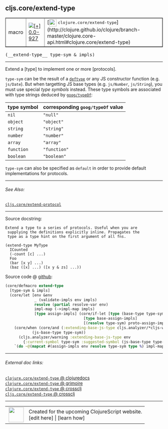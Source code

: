 ## cljs.core/extend-type



 <table border="1">
<tr>
<td>macro</td>
<td><a href="https://github.com/cljsinfo/cljs-api-docs/tree/0.0-927"><img valign="middle" alt="[+] 0.0-927" title="Added in 0.0-927" src="https://img.shields.io/badge/+-0.0--927-lightgrey.svg"></a> </td>
<td>
[<img height="24px" valign="middle" src="http://i.imgur.com/1GjPKvB.png"> <samp>clojure.core/extend-type</samp>](http://clojure.github.io/clojure/branch-master/clojure.core-api.html#clojure.core/extend-type)
</td>
</tr>
</table>


 <samp>
(__extend-type__ type-sym & impls)<br>
</samp>

---

Extend a [type] to implement one or more [protocols].

`type-sym` can be the result of a [`deftype`][doc:cljs.core/deftype] or any JS constructor
function (e.g. `js/Date`).  But when targetting JS base types (e.g.
`js/Number`, `js/String`), you must use special _type symbols_ instead.  These
type symbols are associated with type strings deduced by [`goog/typeOf`]:

| type symbol  | corresponding `goog/typeOf` value |
|--------------|-------------|
| `nil`        | `"null"` |
| `object`     | `"object"` |
| `string`     | `"string"` |
| `number`     | `"number"` |
| `array`      | `"array"` |
| `function`   | `"function"` |
| `boolean`    | `"boolean"` |

`type-sym` can also be specified as `default` in order to provide default
implementations for protocols.

[`goog/typeOf`]:http://google.github.io/closure-library/api/namespace_goog.html#typeOf

[doc:cljs.core/deftype]:../cljs.core/deftype.md

---


###### See Also:

[`cljs.core/extend-protocol`](../cljs.core/extend-protocol.md)<br>

---


Source docstring:

```
Extend a type to a series of protocols. Useful when you are
 supplying the definitions explicitly inline. Propagates the
 type as a type hint on the first argument of all fns.

(extend-type MyType
  ICounted
  (-count [c] ...)
  Foo
  (bar [x y] ...)
  (baz ([x] ...) ([x y & zs] ...))
```


Source code @ [github](https://github.com/clojure/clojurescript/blob/r1.7.166/src/main/clojure/cljs/core.cljc#L1483-L1506):

```clj
(core/defmacro extend-type
  [type-sym & impls]
  (core/let [env &env
             _ (validate-impls env impls)
             resolve (partial resolve-var env)
             impl-map (->impl-map impls)
             [type assign-impls] (core/if-let [type (base-type type-sym)]
                                   [type base-assign-impls]
                                   [(resolve type-sym) proto-assign-impls])]
    (core/when (core/and (:extending-base-js-type cljs.analyzer/*cljs-warnings*)
            (js-base-type type-sym))
      (cljs.analyzer/warning :extending-base-js-type env
        {:current-symbol type-sym :suggested-symbol (js-base-type type-sym)}))
    `(do ~@(mapcat #(assign-impls env resolve type-sym type %) impl-map))))
```

<!--
Repo - tag - source tree - lines:

 <pre>
clojurescript @ r1.7.166
└── src
    └── main
        └── clojure
            └── cljs
                └── <ins>[core.cljc:1483-1506](https://github.com/clojure/clojurescript/blob/r1.7.166/src/main/clojure/cljs/core.cljc#L1483-L1506)</ins>
</pre>

-->

---



###### External doc links:

[`clojure.core/extend-type` @ clojuredocs](http://clojuredocs.org/clojure.core/extend-type)<br>
[`clojure.core/extend-type` @ grimoire](http://conj.io/store/v1/org.clojure/clojure/1.7.0-beta3/clj/clojure.core/extend-type/)<br>
[`clojure.core/extend-type` @ crossclj](http://crossclj.info/fun/clojure.core/extend-type.html)<br>
[`cljs.core/extend-type` @ crossclj](http://crossclj.info/fun/cljs.core/extend-type.html)<br>

---

 <table>
<tr><td>
<img valign="middle" align="right" width="48px" src="http://i.imgur.com/Hi20huC.png">
</td><td>
Created for the upcoming ClojureScript website.<br>
[edit here] | [learn how]
</td></tr></table>

[edit here]:https://github.com/cljsinfo/cljs-api-docs/blob/master/cljsdoc/cljs.core/extend-type.cljsdoc
[learn how]:https://github.com/cljsinfo/cljs-api-docs/wiki/cljsdoc-files

<!--

This information was too distracting to show to readers, but I'll leave it
commented here since it is helpful to:

- pretty-print the data used to generate this document
- and show how to retrieve that data



The API data for this symbol:

```clj
{:description "Extend a [type] to implement one or more [protocols].\n\n`type-sym` can be the result of a [doc:cljs.core/deftype] or any JS constructor\nfunction (e.g. `js/Date`).  But when targetting JS base types (e.g.\n`js/Number`, `js/String`), you must use special _type symbols_ instead.  These\ntype symbols are associated with type strings deduced by [`goog/typeOf`]:\n\n| type symbol  | corresponding `goog/typeOf` value |\n|--------------|-------------|\n| `nil`        | `\"null\"` |\n| `object`     | `\"object\"` |\n| `string`     | `\"string\"` |\n| `number`     | `\"number\"` |\n| `array`      | `\"array\"` |\n| `function`   | `\"function\"` |\n| `boolean`    | `\"boolean\"` |\n\n`type-sym` can also be specified as `default` in order to provide default\nimplementations for protocols.\n\n[`goog/typeOf`]:http://google.github.io/closure-library/api/namespace_goog.html#typeOf",
 :ns "cljs.core",
 :name "extend-type",
 :signature ["[type-sym & impls]"],
 :history [["+" "0.0-927"]],
 :type "macro",
 :related ["cljs.core/extend-protocol"],
 :full-name-encode "cljs.core/extend-type",
 :source {:code "(core/defmacro extend-type\n  [type-sym & impls]\n  (core/let [env &env\n             _ (validate-impls env impls)\n             resolve (partial resolve-var env)\n             impl-map (->impl-map impls)\n             [type assign-impls] (core/if-let [type (base-type type-sym)]\n                                   [type base-assign-impls]\n                                   [(resolve type-sym) proto-assign-impls])]\n    (core/when (core/and (:extending-base-js-type cljs.analyzer/*cljs-warnings*)\n            (js-base-type type-sym))\n      (cljs.analyzer/warning :extending-base-js-type env\n        {:current-symbol type-sym :suggested-symbol (js-base-type type-sym)}))\n    `(do ~@(mapcat #(assign-impls env resolve type-sym type %) impl-map))))",
          :title "Source code",
          :repo "clojurescript",
          :tag "r1.7.166",
          :filename "src/main/clojure/cljs/core.cljc",
          :lines [1483 1506]},
 :full-name "cljs.core/extend-type",
 :clj-symbol "clojure.core/extend-type",
 :docstring "Extend a type to a series of protocols. Useful when you are\n supplying the definitions explicitly inline. Propagates the\n type as a type hint on the first argument of all fns.\n\n(extend-type MyType\n  ICounted\n  (-count [c] ...)\n  Foo\n  (bar [x y] ...)\n  (baz ([x] ...) ([x y & zs] ...))"}

```

Retrieve the API data for this symbol:

```clj
;; from Clojure REPL
(require '[clojure.edn :as edn])
(-> (slurp "https://raw.githubusercontent.com/cljsinfo/cljs-api-docs/catalog/cljs-api.edn")
    (edn/read-string)
    (get-in [:symbols "cljs.core/extend-type"]))
```

-->
